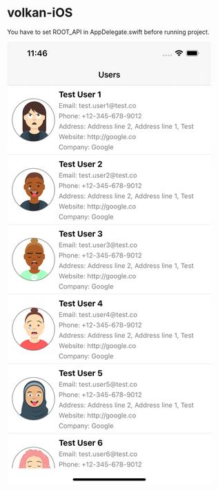 # volkan-iOS

You have to set ROOT_API in AppDelegate.swift before running project.

![Alt text](/ScreenShots/SS1.png?raw=true "Main Screen")
